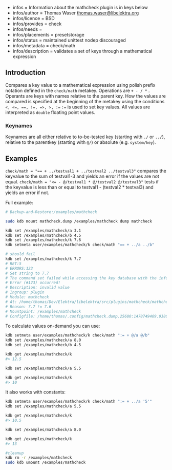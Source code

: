 - infos = Information about the mathcheck plugin is in keys below
- infos/author = Thomas Waser <thomas.waser@libelektra.org>
- infos/licence = BSD
- infos/provides = check
- infos/needs =
- infos/placements = presetstorage
- infos/status = maintained unittest nodep discouraged
- infos/metadata = check/math
- infos/description = validates a set of keys through a mathematical expression

## Introduction

Compares a key value to a mathematical expression using polish prefix notation defined in the `check/math` metakey. 
Operations are `+ - / *` . Operants are keys with names relative to the parent key.
How the values are compared is specified at the beginning of the metakey using the conditions `<, <=, ==, !=, =>, >, :=`
`:=` is used to set key values.
All values are interpreted as `double` floating point values.

### Keynames

Keynames are all either relative to to-be-tested key (starting with `./` or `../`), relative to the parentkey (starting with `@/`) or absolute (e.g. `system/key`).

## Examples

`check/math = "== + ../testval1 + ../testval2 ../testval3"` compares the keyvalue to the sum of testval1-3 and yields an error if the values are not equal.
`check/math = "<= - @/testval1 * @/testval2 @/testval3"` tests if the keyvalue is less than or equal to testval1 - (testval2 * testval3) and yields an error if not.

Full example:
```sh
# Backup-and-Restore:/examples/mathcheck

sudo kdb mount mathcheck.dump /examples/mathcheck dump mathcheck

kdb set /examples/mathcheck/a 3.1
kdb set /examples/mathcheck/b 4.5
kdb set /examples/mathcheck/k 7.6
kdb setmeta user/examples/mathcheck/k check/math "== + ../a ../b"

# should fail
kdb set /examples/mathcheck/k 7.7
# RET:5
# ERRORS:123
# Set string to 7.7
# The command set failed while accessing the key database with the info:
# Error (#123) occurred!
# Description: invalid value
# Ingroup: plugin
# Module: mathcheck
# At: /home/thomas/Dev/Elektra/libelektra/src/plugins/mathcheck/mathcheck.c:399
# Reason: 7.7 != 7.6
# Mountpoint: /examples/mathcheck
# Configfile: /home/thomas/.config/mathcheck.dump.25680:1478749409.938013.tmp
```
To calculate values on-demand you can use:
```sh
kdb setmeta user/examples/mathcheck/k check/math ":= + @/a @/b"
kdb set /examples/mathcheck/a 8.0
kdb set /examples/mathcheck/b 4.5

kdb get /examples/mathcheck/k
#> 12.5

kdb set /examples/mathcheck/a 5.5

kdb get /examples/mathcheck/k
#> 10
```
It also works with constants:
```sh
kdb setmeta user/examples/mathcheck/k check/math ":= + ../a '5'"
kdb set /examples/mathcheck/a 5.5

kdb get /examples/mathcheck/k
#> 10.5

kdb set /examples/mathcheck/a 8.0

kdb get /examples/mathcheck/k
#> 13

#cleanup
kdb rm -r /examples/mathcheck
sudo kdb umount /examples/mathcheck
```
